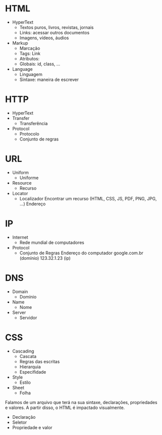 # HTML

- HyperText 
    - Textos puros, livros, revistas, jornais
    - Links: acessar outros documentos
    - Imagens, vídeos, áudios
- Markup
    - Marcação 
    - Tags: <a> Link </a>
    - Atributos: <a href="https://site.com.br"></a>
    - Globais: id, class, ...
- Language
    - Linguagem
    - Sintaxe: maneira de escrever


# HTTP

- HyperText 
- Transfer
    - Transferência 
- Protocol
    - Protocolo 
    - Conjunto de regras


# URL 
- Uniform
    - Uniforme
- Resource 
    - Recurso
- Locator
    - Localizador
Encontrar um recurso (HTML, CSS, JS, PDF, PNG, JPG, ...)
Endereço

# IP
- Internet
    - Rede mundial de computadores
- Protocol
    - Conjunto de Regras
Endereço do computador
google.com.br (domínio)
123.32.1.23 (ip)

# DNS
- Domain 
    - Domínio
- Name
    - Nome
- Server
    - Servidor

# CSS
- Cascading
    - Cascata
    - Regras das escritas
    - Hierarquia
    - Especifidade
- Style
    - Estilo
- Sheet
    - Folha

Falamos de um arquivo que terá na sua sintaxe, declarações, propriedades e valores.
A partir disso, o HTML é impactado visualmente.

 - Declaração 
 - Seletor
 - Propriedade e valor
